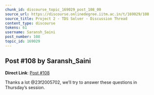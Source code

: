 ```yaml
---
chunk_id: discourse_topic_169029_post_108_00
source_url: https://discourse.onlinedegree.iitm.ac.in/t/169029/108
source_title: Project 2 - TDS Solver - Discussion Thread
content_type: discourse
tokens: 61
username: Saransh_Saini
post_number: 108
topic_id: 169029
---
```


## Post #108 by Saransh_Saini

**Direct Link**: [Post #108](https://discourse.onlinedegree.iitm.ac.in/t/169029/108)

Thanks a lot @23f2005702, we’ll try to answer these questions in Thursday’s session.
